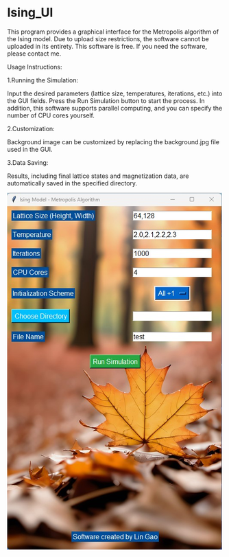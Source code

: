 # Ising_UI
This program provides a graphical interface for the Metropolis algorithm of the Ising model.
Due to upload size restrictions, the software cannot be uploaded in its entirety. This software is free. If you need the software, please contact me.

Usage Instructions:

1.Running the Simulation:

Input the desired parameters (lattice size, temperatures, iterations, etc.) into the GUI fields.
Press the Run Simulation button to start the process. In addition, this software supports parallel computing, and you can specify the number of CPU cores yourself.

2.Customization:

Background image can be customized by replacing the background.jpg file used in the GUI.

3.Data Saving:

Results, including final lattice states and magnetization data, are automatically saved in the specified directory.



![Example](images/Ising_test.jpg)
